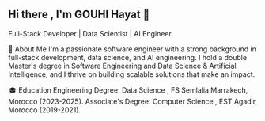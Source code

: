 ## Hi there , I'm GOUHI Hayat 👋

Full-Stack Developer | Data Scientist | AI Engineer

🌟 About Me
I'm a passionate software engineer with a strong background in full-stack development, data science, and AI engineering. I hold a double Master's degree in Software Engineering and Data Science & Artificial Intelligence, and I thrive on building scalable solutions that make an impact.

🎓 Education
Engineering Degree: Data Science , FS Semlalia Marrakech, Morocco (2023-2025).
Associate's Degree: Computer Science , EST Agadir, Morocco (2019-2021).
